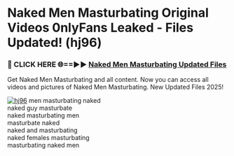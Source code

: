# Naked Men Masturbating Original Videos 0nlyFans Leaked - Files Updated! (hj96)

<h3>🔴 CLICK HERE 🌐==►► <a href="https://tinyurl.com/yckcrads" rel="nofollow">Naked Men Masturbating Updated Files</a></h3>

Get Naked Men Masturbating and all content. Now you can access all videos and pictures of Naked Men Masturbating. New Updated Files 2025!

[![hj96](https://i.imgur.com/hpKpOFt.gif)](https://tinyurl.com/yckcrads)
men masturbating naked<br>
naked guy masturbate<br>
naked masturbating men<br>
masturbate naked<br>
naked and masturbating<br>
naked females masturbating<br>
masturbating naked men